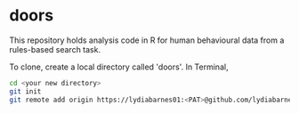 # doors

This repository holds analysis code in R for human behavioural data from a rules-based search task. 

To clone, create a local directory called 'doors'. In Terminal, 

```bash
cd <your new directory>
git init
git remote add origin https://lydiabarnes01:<PAT>@github.com/lydiabarnes01/doors.git
```

